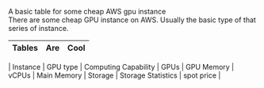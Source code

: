 A basic table for some cheap AWS gpu instance <br>
There are some cheap GPU instance on AWS. Usually the basic type of that series of instance.<br>

| Tables        | Are           | Cool  |
| ------------- |:-------------:| -----:|


| Instance | GPU type |	Computing Capability | GPUs	| GPU Memory	| vCPUs	| Main Memory	| Storage | Storage Statistics | spot price |




